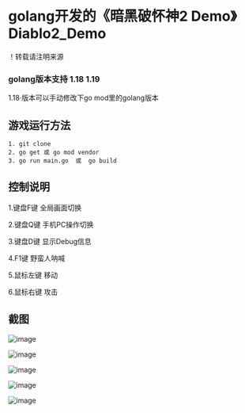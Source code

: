 # golang开发的《暗黑破怀神2 Demo》  Diablo2_Demo

！转载请注明来源

### golang版本支持 1.18 1.19

1.18·版本可以手动修改下go mod里的golang版本


## 游戏运行方法
```
1. git clone
2. go get 或 go mod vendor 
3. go run main.go  或  go build
```

## 控制说明

  1.键盘F键
    全局画面切换
  
  2.键盘Q键
    手机PC操作切换
    
  3.键盘D键
    显示Debug信息
       
  4.F1键
    野蛮人呐喊
    
  5.鼠标左键
    移动
    
  6.鼠标右键
    攻击
  
    
   
## 截图

![image](https://user-images.githubusercontent.com/22612129/206830882-bb40e960-2a99-442c-9d1f-841eca3c1ca5.png)

![image](https://user-images.githubusercontent.com/22612129/206830890-f60843f5-238c-40d7-a2ef-c02a89c825fb.png)

![image](https://user-images.githubusercontent.com/22612129/206830892-ed8c8dd5-fe98-4b18-9141-5848b1d8132f.png)

![image](https://user-images.githubusercontent.com/22612129/206830944-bb33f3c2-b7ee-46c7-a01b-c8dbf35c8c3a.png)

![image](https://user-images.githubusercontent.com/22612129/206830973-0f2e1cbf-cdae-4180-9d77-378a430d5c29.png)





    


